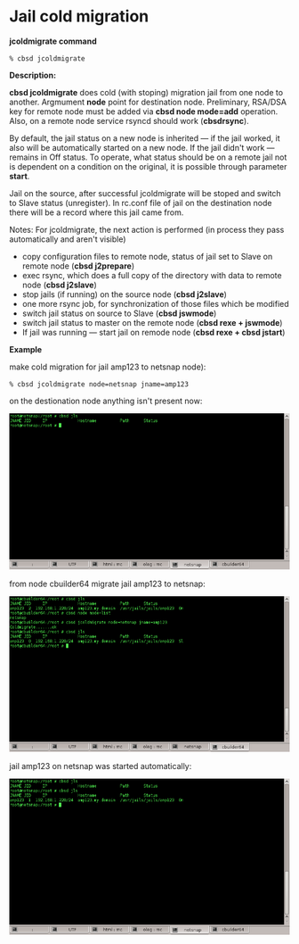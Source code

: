 # Jail cold migration

**jcoldmigrate command**

```
% cbsd jcoldmigrate
```

**Description:**

**cbsd jcoldmigrate** does cold (with stoping) migration jail from one node to another. Argmument **node** point for destination node. Preliminary, RSA/DSA key for remote node must be added via **cbsd node mode=add** operation. Also, on a remote node service rsyncd should work (**cbsdrsync**).

By default, the jail status on a new node is inherited — if the jail worked, it also will be automatically started on a new node. If the jail didn't work — remains in Off status. To operate, what status should be on a remote jail not is dependent on a condition on the original, it is possible through parameter **start**.

Jail on the source, after successful jcoldmigrate will be stoped and switch to Slave status (unregister). In rc.conf file of jail on the destination node there will be a record where this jail came from.

Notes: For jcoldmigrate, the next action is performed (in process they pass automatically and aren't visible)

* copy configuration files to remote node, status of jail set to Slave on remote node (**cbsd j2prepare**)
* exec rsync, which does a full copy of the directory with data to remote node (**cbsd j2slave**)
* stop jails (if running) on the source node (**cbsd j2slave**)
* one more rsync job, for synchronization of those files which be modified
* switch jail status on source to Slave (**cbsd jswmode**)
* switch jail status to master on the remote node (**cbsd rexe + jswmode**)
* If jail was running — start jail on remode node (**cbsd rexe + cbsd jstart**)

**Example**

make cold migration for jail amp123 to netsnap node):

```
% cbsd jcoldmigrate node=netsnap jname=amp123
```

on the destionation node anything isn't present now:

![](img/jcoldmigrate1.png)


from node cbuilder64 migrate jail amp123 to netsnap:

![](img/jcoldmigrate2.png)

jail amp123 on netsnap was started automatically:

![](img/jcoldmigrate3.png)
